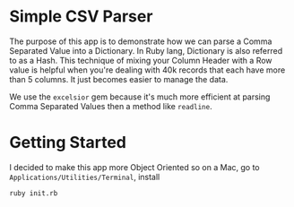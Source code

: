 # Simple CSV Parser

The purpose of this app is to demonstrate how we can parse a Comma Separated Value into a Dictionary. In Ruby lang, Dictionary is also referred to as a Hash. This technique of mixing your Column Header with a Row value is helpful when you're dealing with 40k records that each have more than 5 columns.  It just becomes easier to manage the data.


We use the ```excelsior``` gem because it's much more efficient at parsing Comma Separated Values then a method like ```readline```.


# Getting Started

I decided to make this app more Object Oriented so on a Mac, go to ```Applications/Utilities/Terminal```, install 
```
ruby init.rb
```

